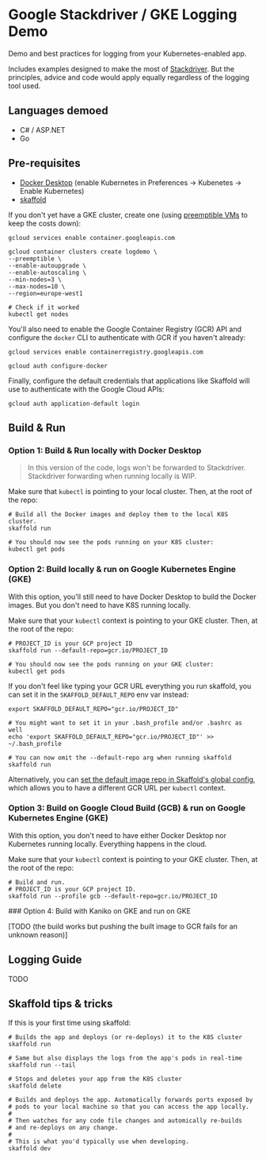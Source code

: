 # Google Stackdriver / GKE Logging Demo

Demo and best practices for logging from your Kubernetes-enabled app.

Includes examples designed to make the most of [Stackdriver](https://cloud.google.com/logging/). But the principles, advice and code would apply equally regardless of the logging tool used.

## Languages demoed
* C# / ASP.NET
* Go

## Pre-requisites

* [Docker Desktop](https://www.docker.com/products/docker-desktop) (enable Kubernetes in Preferences -> Kubenetes -> Enable Kubernetes)
* [skaffold](https://skaffold.dev/)

If you don't yet have a GKE cluster, create one (using [preemptible VMs](https://cloud.google.com/kubernetes-engine/docs/how-to/preemptible-vms) to keep the costs down):

```
gcloud services enable container.googleapis.com

gcloud container clusters create logdemo \
--preemptible \
--enable-autoupgrade \
--enable-autoscaling \
--min-nodes=3 \
--max-nodes=10 \
--region=europe-west1

# Check if it worked
kubectl get nodes
```

You'll also need to enable the Google Container Registry (GCR) API and configure the `docker` CLI to authenticate with GCR if you haven't already:

```
gcloud services enable containerregistry.googleapis.com

gcloud auth configure-docker
```

Finally, configure the default credentials that applications like Skaffold will use to authenticate with the Google Cloud APIs:

```
gcloud auth application-default login
```

## Build & Run

### Option 1: Build & Run locally with Docker Desktop

> In this version of the code, logs won't be forwarded to Stackdriver. Stackdriver forwarding when running locally is WIP.

Make sure that `kubectl` is pointing to your local cluster. Then, at the root of the repo:

```
# Build all the Docker images and deploy them to the local K8S cluster.
skaffold run

# You should now see the pods running on your K8S cluster:
kubectl get pods
```

### Option 2: Build locally & run on Google Kubernetes Engine (GKE)

With this option, you'll still need to have Docker Desktop to build the Docker images. But you don't need to have K8S running locally.

Make sure that your `kubectl` context is pointing to your GKE cluster. Then, at the root of the repo:

```
# PROJECT_ID is your GCP project ID
skaffold run --default-repo=gcr.io/PROJECT_ID

# You should now see the pods running on your GKE cluster:
kubectl get pods
```

If you don't feel like typing your GCR URL everything you run skaffold, you can set it in the `SKAFFOLD_DEFAULT_REPO` env var instead:

```
export SKAFFOLD_DEFAULT_REPO="gcr.io/PROJECT_ID"

# You might want to set it in your .bash_profile and/or .bashrc as well
echo 'export SKAFFOLD_DEFAULT_REPO="gcr.io/PROJECT_ID"' >> ~/.bash_profile

# You can now omit the --default-repo arg when running skaffold
skaffold run
```

Alternatively, you can [set the default image repo in Skaffold's global config](https://skaffold.dev/docs/concepts/#image-repository-handling), which allows you to have a different GCR URL per `kubectl` context. 

### Option 3: Build on Google Cloud Build (GCB) & run on Google Kubernetes Engine (GKE)

With this option, you don't need to have either Docker Desktop nor Kubernetes running locally. Everything happens in the cloud.

Make sure that your `kubectl` context is pointing to your GKE cluster. Then, at the root of the repo:

```
# Build and run.
# PROJECT_ID is your GCP project ID.
skaffold run --profile gcb --default-repo=gcr.io/PROJECT_ID
```

### Option 4: Build with Kaniko on GKE and run on GKE

[TODO (the build works but pushing the built image to GCR fails for an unknown reason)]

## Logging Guide

TODO

## Skaffold tips & tricks

If this is your first time using skaffold:

```
# Builds the app and deploys (or re-deploys) it to the K8S cluster
skaffold run

# Same but also displays the logs from the app's pods in real-time
skaffold run --tail

# Stops and deletes your app from the K8S cluster
skaffold delete

# Builds and deploys the app. Automatically forwards ports exposed by
# pods to your local machine so that you can access the app locally.
#
# Then watches for any code file changes and automically re-builds 
# and re-deploys on any change. 
#
# This is what you'd typically use when developing. 
skaffold dev
```




